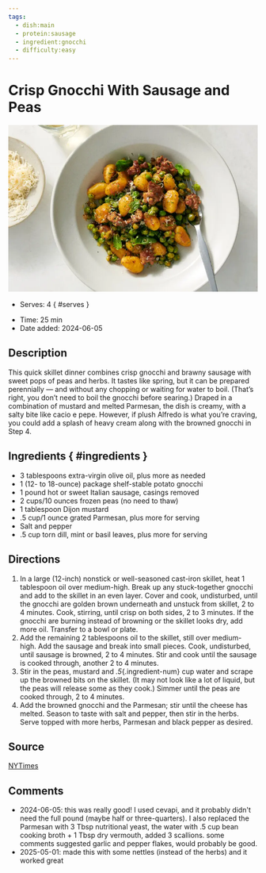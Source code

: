 ```yaml
---
tags:
  - dish:main
  - protein:sausage
  - ingredient:gnocchi
  - difficulty:easy
---
```

<!-- Tags can have colon, but no space around it -->

# Crisp Gnocchi With Sausage and Peas

![Recipe picture](../images/as-gnocchi-sausage-and-peas-lghq-master768.webp)

<!-- Serves has to be a single number, no dashes, but text is allowed after the
number (e.g., 24 cookies) -->
- Serves: 4
{ #serves }
<!-- Time is not parsed, so anything can be input here, and additional
values can be added (e.g., "active time", "cooking time", etc) -->
- Time: 25 min
- Date added: 2024-06-05

## Description

This quick skillet dinner combines crisp gnocchi and brawny sausage with sweet pops of peas and herbs. It tastes like spring, but it can be prepared perennially — and without any chopping or waiting for water to boil. (That’s right, you don’t need to boil the gnocchi before searing.) Draped in a combination of mustard and melted Parmesan, the dish is creamy, with a salty bite like cacio e pepe. However, if plush Alfredo is what you’re craving, you could add a splash of heavy cream along with the browned gnocchi in Step 4.

## Ingredients { #ingredients }

<!-- Decimals are allowed, fractions are not. For ranges, use only a single dash
and no spaces between the numbers. -->
- 3 tablespoons extra-virgin olive oil, plus more as needed
- 1 (12- to 18-ounce) package shelf-stable potato gnocchi
- 1 pound hot or sweet Italian sausage, casings removed
- 2 cups/10 ounces frozen peas (no need to thaw)
- 1 tablespoon Dijon mustard
- .5 cup/1 ounce grated Parmesan, plus more for serving
- Salt and pepper
- .5 cup torn dill, mint or basil leaves, plus more for serving

## Directions

<!-- If you have a direction that refers to a number of some ingredient, wrap
the number in asterisks and add `{.ingredient-num}` afterwards. For example,
write `Add 2 Tbsp oil to pan` as `Add *2*{.ingredient-num} to pan`. This allows
us to properly change the number when changing the serves value. -->
1. In a large (12-inch) nonstick or well-seasoned cast-iron skillet, heat 1 tablespoon oil over medium-high. Break up any stuck-together gnocchi and add to the skillet in an even layer. Cover and cook, undisturbed, until the gnocchi are golden brown underneath and unstuck from skillet, 2 to 4 minutes. Cook, stirring, until crisp on both sides, 2 to 3 minutes. If the gnocchi are burning instead of browning or the skillet looks dry, add more oil. Transfer to a bowl or plate.
2. Add the remaining 2 tablespoons oil to the skillet, still over medium-high. Add the sausage and break into small pieces. Cook, undisturbed, until sausage is browned, 2 to 4 minutes. Stir and cook until the sausage is cooked through, another 2 to 4 minutes.
3. Stir in the peas, mustard and *.5*{.ingredient-num} cup water and scrape up the browned bits on the skillet. (It may not look like a lot of liquid, but the peas will release some as they cook.) Simmer until the peas are cooked through, 2 to 4 minutes.
4. Add the browned gnocchi and the Parmesan; stir until the cheese has melted. Season to taste with salt and pepper, then stir in the herbs. Serve topped with more herbs, Parmesan and black pepper as desired.

## Source

[NYTimes](https://cooking.nytimes.com/recipes/1024164-crisp-gnocchi-with-sausage-and-peas)

## Comments

- 2024-06-05: this was really good! I used cevapi, and it probably didn't need the full pound (maybe half or three-quarters). I also replaced the Parmesan with 3 Tbsp nutritional yeast, the water with .5 cup bean cooking broth + 1 Tbsp dry vermouth, added 3 scallions. some comments suggested garlic and pepper flakes, would probably be good.
- 2025-05-01: made this with some nettles (instead of the herbs) and it worked great
